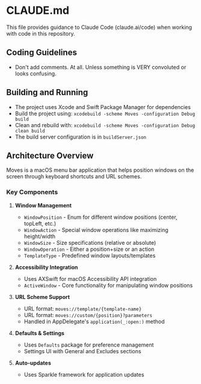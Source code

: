 # CLAUDE.md

This file provides guidance to Claude Code (claude.ai/code) when working with code in this repository.

## Coding Guidelines

- Don't add comments. At all. Unless something is VERY convoluted or looks confusing.

## Building and Running

- The project uses Xcode and Swift Package Manager for dependencies
- Build the project using: `xcodebuild -scheme Moves -configuration Debug build`
- Clean and rebuild with: `xcodebuild -scheme Moves -configuration Debug clean build`
- The build server configuration is in `buildServer.json`

## Architecture Overview

Moves is a macOS menu bar application that helps position windows on the screen through keyboard shortcuts and URL schemes.

### Key Components

1. **Window Management**
   - `WindowPosition` - Enum for different window positions (center, topLeft, etc.)
   - `WindowAction` - Special window operations like maximizing height/width
   - `WindowSize` - Size specifications (relative or absolute)
   - `WindowOperation` - Either a position+size or an action
   - `TemplateType` - Predefined window layouts/templates

2. **Accessibility Integration**
   - Uses AXSwift for macOS Accessibility API integration
   - `ActiveWindow` - Core functionality for manipulating window positions

3. **URL Scheme Support**
   - URL format: `moves://template/{template-name}`
   - URL format: `moves://custom/{position}?parameters`
   - Handled in AppDelegate's `application(_:open:)` method

4. **Defaults & Settings**
   - Uses `Defaults` package for preference management
   - Settings UI with General and Excludes sections

5. **Auto-updates**
   - Uses Sparkle framework for application updates